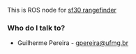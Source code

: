 This is ROS node for [sf30 rangefinder](http://www.lightware.co.za/shop/en/4-drone-altimeters)



### Who do I talk to? ###

* Guilherme Pereira - gpereira@ufmg.br